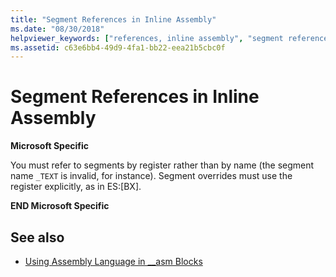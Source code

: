 ```yaml
---
title: "Segment References in Inline Assembly"
ms.date: "08/30/2018"
helpviewer_keywords: ["references, inline assembly", "segment references in inline assembly", "inline assembly, segment references", "registers", "inline assembly, registers", "registers, inline assembly"]
ms.assetid: c63e6bb4-49d9-4fa1-bb22-eea21b5cbc0f
---
```

# Segment References in Inline Assembly

**Microsoft Specific**

You must refer to segments by register rather than by name (the segment name `_TEXT` is invalid, for instance). Segment overrides must use the register explicitly, as in ES:[BX].

**END Microsoft Specific**

## See also

- [Using Assembly Language in __asm Blocks](../../assembler/inline/using-assembly-language-in-asm-blocks.md)

